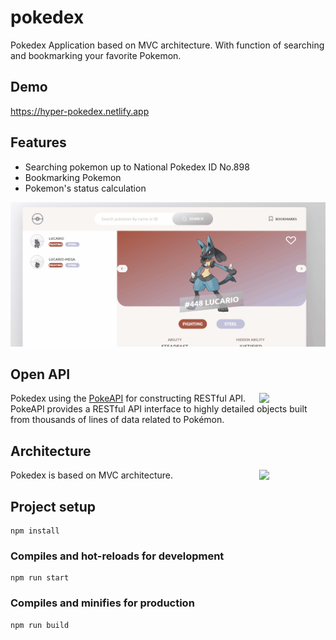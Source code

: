 # pokedex
Pokedex Application based on MVC architecture. With function of searching and bookmarking your favorite Pokemon.

## Demo
https://hyper-pokedex.netlify.app

## Features
- Searching pokemon up to National Pokedex ID No.898
- Bookmarking Pokemon
- Pokemon's status calculation

![image](https://github.com/kelvinho1020/pokedex/blob/master/pokedex.gif)

## Open API
<img src="https://user-images.githubusercontent.com/24237865/83422649-d1b1d980-a464-11ea-8c91-a24fdf89cd6b.png" align="right" width="21%"/>

Pokedex using the [PokeAPI](https://pokeapi.co/) for constructing RESTful API.<br>
PokeAPI provides a RESTful API interface to highly detailed objects built from thousands of lines of data related to Pokémon.

## Architecture
Pokedex is based on MVC architecture.
<img src="https://upload.wikimedia.org/wikipedia/commons/thumb/a/a0/MVC-Process.svg/1200px-MVC-Process.svg.png" align="right" width="21%">

## Project setup
```
npm install
```

### Compiles and hot-reloads for development
```
npm run start
```

### Compiles and minifies for production
```
npm run build
```

